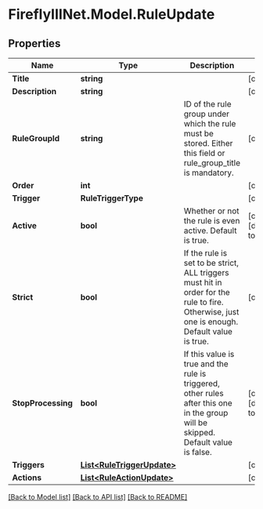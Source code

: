 # FireflyIIINet.Model.RuleUpdate

## Properties

Name | Type | Description | Notes
------------ | ------------- | ------------- | -------------
**Title** | **string** |  | [optional] 
**Description** | **string** |  | [optional] 
**RuleGroupId** | **string** | ID of the rule group under which the rule must be stored. Either this field or rule_group_title is mandatory. | [optional] 
**Order** | **int** |  | [optional] 
**Trigger** | **RuleTriggerType** |  | [optional] 
**Active** | **bool** | Whether or not the rule is even active. Default is true. | [optional] [default to true]
**Strict** | **bool** | If the rule is set to be strict, ALL triggers must hit in order for the rule to fire. Otherwise, just one is enough. Default value is true. | [optional] 
**StopProcessing** | **bool** | If this value is true and the rule is triggered, other rules  after this one in the group will be skipped. Default value is false. | [optional] [default to false]
**Triggers** | [**List&lt;RuleTriggerUpdate&gt;**](RuleTriggerUpdate.md) |  | [optional] 
**Actions** | [**List&lt;RuleActionUpdate&gt;**](RuleActionUpdate.md) |  | [optional] 

[[Back to Model list]](../README.md#documentation-for-models) [[Back to API list]](../README.md#documentation-for-api-endpoints) [[Back to README]](../README.md)

